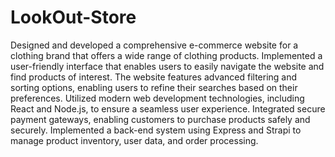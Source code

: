 # LookOut-Store
Designed and developed a comprehensive e-commerce website for a clothing brand that offers a wide range of clothing
products. Implemented a user-friendly interface that enables users to easily navigate the website and find products of
interest. The website features advanced filtering and sorting options, enabling users to refine their searches based on
their preferences. Utilized modern web development technologies, including React and Node.js, to ensure a seamless
user experience. Integrated secure payment gateways, enabling customers to purchase products safely and securely.
Implemented a back-end system using Express and Strapi to manage product inventory, user data, and order processing.
